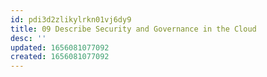 ```yaml
---
id: pdi3d2zlikylrkn01vj6dy9
title: 09 Describe Security and Governance in the Cloud
desc: ''
updated: 1656081077092
created: 1656081077092
---
```


